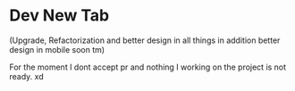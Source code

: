 # Dev New Tab

(Upgrade, Refactorization and better design in all things in addition better design in mobile soon tm)

For the moment I dont accept pr and nothing I working on the project is not ready. xd
